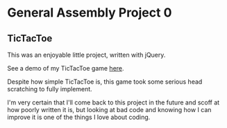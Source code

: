 # General Assembly Project 0
## TicTacToe
This was an enjoyable little project, written with jQuery.

See a demo of my TicTacToe game [here](https://jyeharry.github.io/project0/).

Despite how simple TicTacToe is, this game took some serious head scratching to fully implement.

I'm very certain that I'll come back to this project in the future and scoff at how poorly written it is, but looking at bad code and knowing how I can improve it is one of the things I love about coding.
